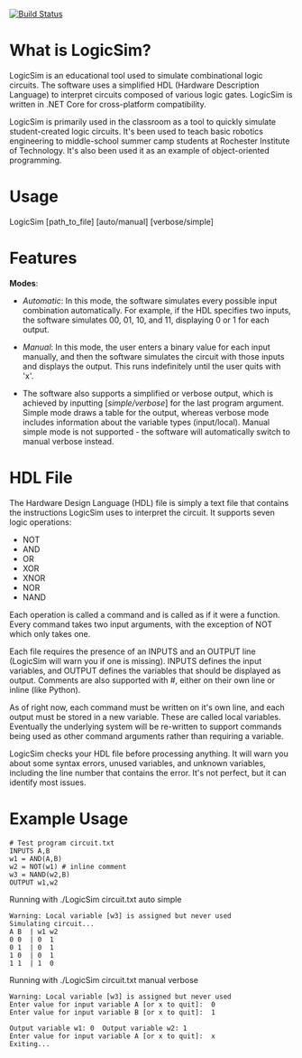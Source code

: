 [![Build Status](https://austincepalia.visualstudio.com/LogicSim/_apis/build/status/LogicSim-.NET%20Desktop-CI?branchName=master)](https://austincepalia.visualstudio.com/LogicSim/_build/latest?definitionId=1&branchName=master)


# What is LogicSim?

LogicSim is an educational tool used to simulate combinational logic circuits. The software uses a simplified HDL (Hardware Description Language) to interpret circuits composed of various logic gates. LogicSim is written in .NET Core for cross-platform compatibility.

LogicSim is primarily used in the classroom as a tool to quickly simulate student-created logic circuits. It's been used to teach basic robotics engineering to middle-school summer camp students at Rochester Institute of Technology. It's also been used it as an example of object-oriented programming.


# Usage
LogicSim [path_to_file] [auto/manual] [verbose/simple]

# Features

**Modes**:
- *Automatic*: In this mode, the software simulates every possible input combination automatically. For example, if the HDL specifies two inputs, the software simulates 00, 01, 10, and 11, displaying 0 or 1 for each output. 

- *Manual*: In this mode, the user enters a binary value for each input manually, and then the software simulates the circuit with those inputs and displays the output. This runs indefinitely until the user quits with 'x'.

- The software also supports a simplified or verbose output, which is achieved by inputting [*simple/verbose*] for the last program argument. Simple mode draws a table for the output, whereas verbose mode includes information about the variable types (input/local). Manual simple mode is not supported - the software will automatically switch to manual verbose instead.

# HDL File
The Hardware Design Language (HDL) file is simply a text file that contains the instructions LogicSim uses to interpret the circuit. It supports seven logic operations:

- NOT
- AND
- OR
- XOR
- XNOR
- NOR
- NAND

Each operation is called a command and is called as if it were a function. Every command takes two input arguments, with the exception of NOT which only takes one. 

Each file requires the presence of an INPUTS and an OUTPUT line (LogicSim will warn you if one is missing). INPUTS defines the input variables, and OUTPUT defines the variables that should be displayed as output. Comments are also supported with #, either on their own line or inline (like Python).

As of right now, each command must be written on it's own line, and each output must be stored in a new variable. These are called local variables. Eventually the underlying system will be re-written to support commands being used as other command arguments rather than requiring a variable.

LogicSim checks your HDL file before processing anything. It will warn you about some syntax errors, unused variables, and unknown variables, including the line number that contains the error. It's not perfect, but it can identify most issues.

# Example Usage

    # Test program circuit.txt
    INPUTS A,B  
    w1 = AND(A,B)  
    w2 = NOT(w1) # inline comment
    w3 = NAND(w2,B)
    OUTPUT w1,w2

Running with ./LogicSim circuit.txt auto simple

    Warning: Local variable [w3] is assigned but never used
    Simulating circuit...
    A B  | w1 w2 
    0 0  | 0  1   
    0 1  | 0  1   
    1 0  | 0  1   
    1 1  | 1  0   

Running with ./LogicSim circuit.txt manual verbose

    Warning: Local variable [w3] is assigned but never used
    Enter value for input variable A [or x to quit]:  0
    Enter value for input variable B [or x to quit]:  1
    
    Output variable w1: 0  Output variable w2: 1  
    Enter value for input variable A [or x to quit]:  x
    Exiting...


 
  

